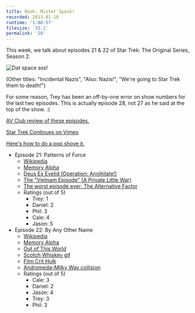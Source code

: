 ```yaml
---
title: Oooh, Mister Spock!
recorded: 2013-01-10
runtime: '1:08:57'
filesize: '33.1'
permalink: '28'
---
```


This week, we talk about episodes 21 & 22 of Star Trek: The Original Series, Season 2.

![Dat space ass!](https://jawgrind.s3.amazonaws.com/Jawgrind-Episode-28.jpg)

(Other titles: "Incidental Nazis", "Also: Nazis!", "We're going to Star Trek them to death!")

For some reason, Trey has been an off-by-one error on show numbers for the last two episodes. This is actually episode 28, not 27 as he said at the top of the show. :(

[AV Club review of these episodes.](http://www.avclub.com/articles/patterns-of-force-by-any-other-name,30760/)

[Star Trek Continues on Vimeo](https://vimeo.com/startrekcontinues)

[Here's how to do a pop shove it.](https://www.youtube.com/watch?v=eDEfrS1_4Tg)

- Episode 21: Patterns of Force
    - [Wikipedia](http://en.wikipedia.org/wiki/Patterns_of_Force_(Star_Trek:_The_Original_Series))
    - [Memory Alpha](http://en.memory-alpha.org/wiki/Patterns_of_Force_(episode))
    - [Deus Ex Eyelid (Operation: Annihilate!)](/17)
    - [The "Vietnam Episode" (A Private Little War)](/27)
    - [The worst episode ever: The Alternative Factor](/17)
    - Ratings (out of 5)
        - Trey: 1
        - Daniel: 2
        - Phil: 3
        - Cale: 4
        - Jason: 5
- Episode 22: By Any Other Name
    - [Wikipedia](http://en.wikipedia.org/wiki/By_Any_Other_Name)
    - [Memory Alpha](http://en.memory-alpha.org/wiki/By_Any_Other_Name_(episode))
    - [Out of This World](http://en.wikipedia.org/wiki/Out_of_This_World_(TV_series))
    - [Scotch Whiskey gif](https://mltshp.com/p/NQ7Z)
    - [Film Crit Hulk](http://badassdigest.com/category/film-crit-hulk-smash)
    - [Andromeda–Milky Way collision](http://en.wikipedia.org/wiki/Andromeda-Milky_Way_collision)
    - Ratings (out of 5)
        - Cale: 3
        - Daniel: 2
        - Jason: 4
        - Trey: 3
        - Phil: 3
